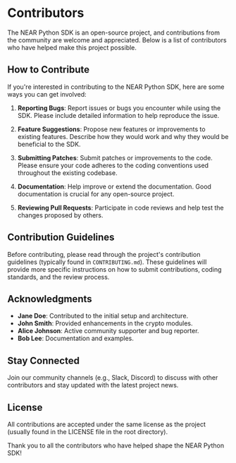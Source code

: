 # Contributors

The NEAR Python SDK is an open-source project, and contributions from the community are welcome and appreciated. Below is a list of contributors who have helped make this project possible.

## How to Contribute

If you're interested in contributing to the NEAR Python SDK, here are some ways you can get involved:

1. **Reporting Bugs**: Report issues or bugs you encounter while using the SDK. Please include detailed information to help reproduce the issue.

2. **Feature Suggestions**: Propose new features or improvements to existing features. Describe how they would work and why they would be beneficial to the SDK.

3. **Submitting Patches**: Submit patches or improvements to the code. Please ensure your code adheres to the coding conventions used throughout the existing codebase.

4. **Documentation**: Help improve or extend the documentation. Good documentation is crucial for any open-source project.

5. **Reviewing Pull Requests**: Participate in code reviews and help test the changes proposed by others.

## Contribution Guidelines

Before contributing, please read through the project's contribution guidelines (typically found in `CONTRIBUTING.md`). These guidelines will provide more specific instructions on how to submit contributions, coding standards, and the review process.

## Acknowledgments

- **Jane Doe**: Contributed to the initial setup and architecture.
- **John Smith**: Provided enhancements in the crypto modules.
- **Alice Johnson**: Active community supporter and bug reporter.
- **Bob Lee**: Documentation and examples.

## Stay Connected

Join our community channels (e.g., Slack, Discord) to discuss with other contributors and stay updated with the latest project news.

## License

All contributions are accepted under the same license as the project (usually found in the LICENSE file in the root directory).

Thank you to all the contributors who have helped shape the NEAR Python SDK!
